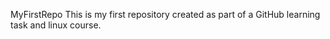 MyFirstRepo
This is my first repository created as part of a GitHub learning task and linux course. 
